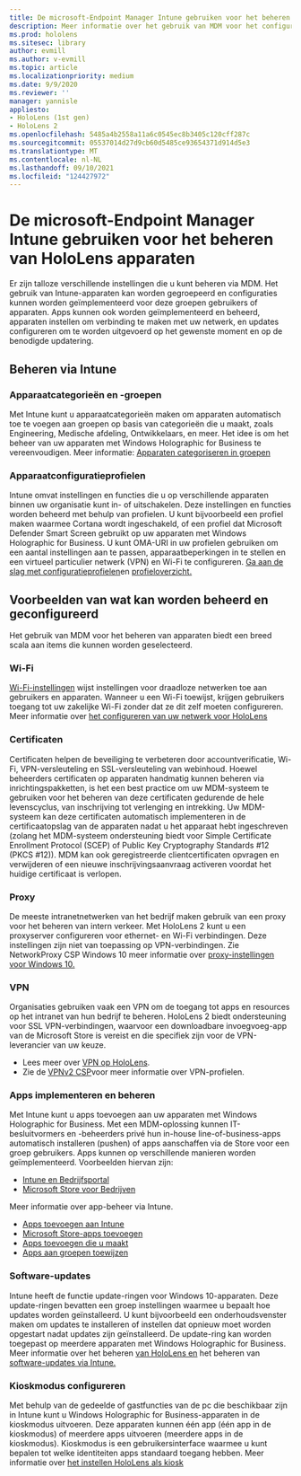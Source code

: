 ```yaml
---
title: De microsoft-Endpoint Manager Intune gebruiken voor het beheren van HoloLens apparaten
description: Meer informatie over het gebruik van MDM voor het configureren van CSP, beleid en het op schaal HoloLens mixed reality beheren van apparaten met Behulp van Intune.
ms.prod: hololens
ms.sitesec: library
author: evmill
ms.author: v-evmill
ms.topic: article
ms.localizationpriority: medium
ms.date: 9/9/2020
ms.reviewer: ''
manager: yannisle
appliesto:
- HoloLens (1st gen)
- HoloLens 2
ms.openlocfilehash: 5485a4b2558a11a6c0545ec8b3405c120cff287c
ms.sourcegitcommit: 05537014d27d9cb60d5485ce93654371d914d5e3
ms.translationtype: MT
ms.contentlocale: nl-NL
ms.lasthandoff: 09/10/2021
ms.locfileid: "124427972"
---
```

# <a name="using-microsofts-endpoint-manager-intune-to-manage-hololens-devices"></a>De microsoft-Endpoint Manager Intune gebruiken voor het beheren van HoloLens apparaten

Er zijn talloze verschillende instellingen die u kunt beheren via MDM. Het gebruik van Intune-apparaten kan worden gegroepeerd en configuraties kunnen worden geïmplementeerd voor deze groepen gebruikers of apparaten. Apps kunnen ook worden geïmplementeerd en beheerd, apparaten instellen om verbinding te maken met uw netwerk, en updates configureren om te worden uitgevoerd op het gewenste moment en op de benodigde updatering. 

## <a name="how-to-manage-via-intune"></a>Beheren via Intune

### <a name="device-categories-and-groups"></a>Apparaatcategorieën en -groepen
Met Intune kunt u apparaatcategorieën maken om apparaten automatisch toe te voegen aan groepen op basis van categorieën die u maakt, zoals Engineering, Medische afdeling, Ontwikkelaars, en meer. Het idee is om het beheer van uw apparaten met Windows Holographic for Business te vereenvoudigen.
Meer informatie: [Apparaten categoriseren in groepen](/mem/intune/enrollment/device-group-mapping)

### <a name="device-configuration-profiles"></a>Apparaatconfiguratieprofielen
Intune omvat instellingen en functies die u op verschillende apparaten binnen uw organisatie kunt in- of uitschakelen. Deze instellingen en functies worden beheerd met behulp van profielen. U kunt bijvoorbeeld een profiel maken waarmee Cortana wordt ingeschakeld, of een profiel dat Microsoft Defender Smart Screen gebruikt op uw apparaten met Windows Holographic for Business.
U kunt OMA-URI in uw profielen gebruiken om een aantal instellingen aan te passen, apparaatbeperkingen in te stellen en een virtueel particulier netwerk (VPN) en Wi-Fi te configureren.
[Ga aan de slag met configuratieprofielen](/mem/intune/configuration/device-profiles)en [profieloverzicht.](/mem/intune/configuration/device-profile-create)

## <a name="examples-of-what-can-be-managed-and-configured"></a>Voorbeelden van wat kan worden beheerd en geconfigureerd

Het gebruik van MDM voor het beheren van apparaten biedt een breed scala aan items die kunnen worden geselecteerd. 

### <a name="wi-fi"></a>Wi-Fi
[Wi-Fi-instellingen](/mem/intune/configuration/wi-fi-settings-configure) wijst instellingen voor draadloze netwerken toe aan gebruikers en apparaten. Wanneer u een Wi-Fi toewijst, krijgen gebruikers toegang tot uw zakelijke Wi-Fi zonder dat ze dit zelf moeten configureren.
Meer informatie over [het configureren van uw netwerk voor HoloLens](hololens-commercial-infrastructure.md)

### <a name="certificates"></a>Certificaten
Certificaten helpen de beveiliging te verbeteren door accountverificatie, Wi-Fi, VPN-versleuteling en SSL-versleuteling van webinhoud. Hoewel beheerders certificaten op apparaten handmatig kunnen beheren via inrichtingspakketten, is het een best practice om uw MDM-systeem te gebruiken voor het beheren van deze certificaten gedurende de hele levenscyclus, van inschrijving tot verlenging en intrekking. Uw MDM-systeem kan deze certificaten automatisch implementeren in de certificaatopslag van de apparaten nadat u het apparaat hebt ingeschreven (zolang het MDM-systeem ondersteuning biedt voor Simple Certificate Enrollment Protocol (SCEP) of Public Key Cryptography Standards #12 (PKCS #12)). MDM kan ook geregistreerde clientcertificaten opvragen en verwijderen of een nieuwe inschrijvingsaanvraag activeren voordat het huidige certificaat is verlopen. 

### <a name="proxy"></a>Proxy
De meeste intranetnetwerken van het bedrijf maken gebruik van een proxy voor het beheren van intern verkeer. Met HoloLens 2 kunt u een proxyserver configureren voor ethernet- en Wi-Fi verbindingen. Deze instellingen zijn niet van toepassing op VPN-verbindingen. Zie NetworkProxy CSP Windows 10 meer informatie over [proxy-instellingen voor Windows 10.](/windows/client-management/mdm/networkproxy-csp)

### <a name="vpn"></a>VPN
Organisaties gebruiken vaak een VPN om de toegang tot apps en resources op het intranet van hun bedrijf te beheren. HoloLens 2 biedt ondersteuning voor SSL VPN-verbindingen, waarvoor een downloadbare invoegvoeg-app van de Microsoft Store is vereist en die specifiek zijn voor de VPN-leverancier van uw keuze. 
- Lees meer over [VPN op HoloLens](hololens-network.md#vpn).
- Zie de [VPNv2 CSP](/windows/client-management/mdm/vpnv2-csp)voor meer informatie over VPN-profielen.

### <a name="deploy-and-manage-apps"></a>Apps implementeren en beheren
Met Intune kunt u apps toevoegen aan uw apparaten met Windows Holographic for Business. Met een MDM-oplossing kunnen IT-besluitvormers en -beheerders privé hun in-house line-of-business-apps automatisch installeren (pushen) of apps aanschaffen via de Store voor een groep gebruikers. Apps kunnen op verschillende manieren worden geïmplementeerd. Voorbeelden hiervan zijn:
-   [Intune en Bedrijfsportal]( app-deploy-intune.md)
-   [Microsoft Store voor Bedrijven]( app-deploy-store-business.md)

Meer informatie over app-beheer via Intune.
-   [Apps toevoegen aan Intune](/mem/intune/apps/apps-add)
-   [Microsoft Store-apps toevoegen](/mem/intune/apps/store-apps-windows)
-   [Apps toevoegen die u maakt](/mem/intune/apps/lob-apps-windows)
- [Apps aan groepen toewijzen](/mem/intune/apps/apps-deploy)

### <a name="software-updates"></a>Software-updates
Intune heeft de functie update-ringen voor Windows 10-apparaten. Deze update-ringen bevatten een groep instellingen waarmee u bepaalt hoe updates worden geïnstalleerd. U kunt bijvoorbeeld een onderhoudsvenster maken om updates te installeren of instellen dat opnieuw moet worden opgestart nadat updates zijn geïnstalleerd. De update-ring kan worden toegepast op meerdere apparaten met Windows Holographic for Business.
Meer informatie over het beheren [van HoloLens en](hololens-updates.md) het beheren van [software-updates via Intune.](/mem/intune/protect/windows-update-for-business-configure)

### <a name="configure-kiosk-mode"></a>Kioskmodus configureren
Met behulp van de gedeelde of gastfuncties van de pc die beschikbaar zijn in Intune kunt u Windows Holographic for Business-apparaten in de kioskmodus uitvoeren. Deze apparaten kunnen één app (één app in de kioskmodus) of meerdere apps uitvoeren (meerdere apps in de kioskmodus). Kioskmodus is een gebruikersinterface waarmee u kunt bepalen tot welke identiteiten apps standaard toegang hebben.
Meer informatie over [het instellen HoloLens als kiosk]( hololens-kiosk.md)

